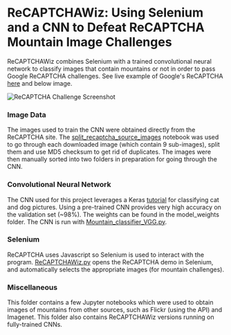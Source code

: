 # ReCAPTCHAWiz: Using Selenium and a CNN to Defeat ReCAPTCHA Mountain Image Challenges

ReCAPTCHAWiz combines Selenium with a trained convolutional neural network to classify images that contain mountains or not in order to pass Google ReCAPTCHA challenges.  See live example of Google's ReCAPTCHA [here](https://www.google.com/recaptcha/api2/demo) and below image. 

![ReCAPTCHA Challenge Screenshot](https://github.com/alporter08/ReCAPTCHAWiz/blob/master/CAPTCHA_Demo.png)

### Image Data
The images used to train the CNN were obtained directly from the ReCAPTCHA site.  The [split_recaptcha_source_images](https://github.com/alporter08/ReCAPTCHAWiz/blob/master/split_recaptcha_source_images.ipynb) notebook was used to go through each downloaded image (which contain 9 sub-images), split them and use MD5 checksum to get rid of duplicates.  The images were then manually sorted into two folders in preparation for going through the CNN.  

### Convolutional Neural Network
The CNN used for this project leverages a Keras [tutorial](https://blog.keras.io/building-powerful-image-classification-models-using-very-little-data.html) for classifying cat and dog pictures.  Using a pre-trained CNN provides very high accuracy on the validation set (~98%).  The weights can be found in the model_weights folder.  The CNN is run with [Mountain_classifier_VGG.py](https://github.com/alporter08/ReCAPTCHAWiz/blob/master/Mountain_classifier_VGG.py).

### Selenium
ReCAPTCHA uses Javascript so Selenium is used to interact with the program.  [ReCAPTCHAWiz.py](https://github.com/alporter08/ReCAPTCHAWiz/blob/master/ReCAPTCHAWiz.py) opens the ReCAPTCHA demo in Selenium, and automatically selects the appropriate images (for mountain challenges).

### Miscellaneous
This folder contains a few Jupyter notebooks which were used to obtain images of mountains from other sources, such as Flickr (using the API) and Imagenet.  This folder also contains ReCAPTCHAWiz versions running on fully-trained CNNs.
